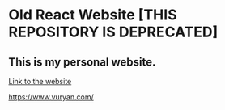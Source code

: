 # Old React Website [THIS REPOSITORY IS DEPRECATED]

## This is my personal website. 

[Link to the website](https://vuryan.com)

https://www.vuryan.com/



